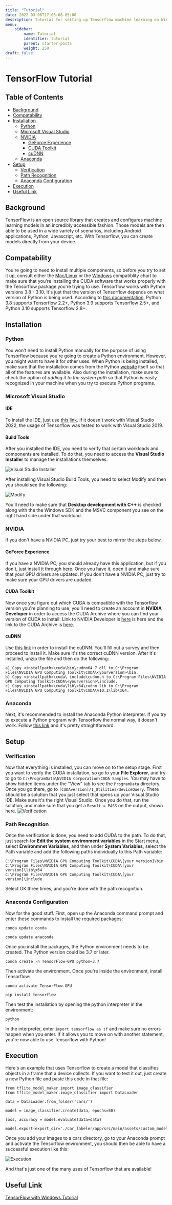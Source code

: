 ```yaml
---
title: "Tutorial"
date: 2022-03-08T17:03:08-05:00
description: Tutorial for setting up Tensorflow machine learning on Windows
menu:
    sidebar:
        name: Tutorial
        identifier: tutorial
        parent: starter-posts
        weight: 250
draft: false
---
```


# TensorFlow Tutorial

## Table of Contents

* [Background](#background)
* [Compatability](#compatability)
* [Installation](#installation)
    + [Python](#python)
    + [Microsoft Visual Studio](#microsoft-visual-studio)
    + [NVIDIA](#nvidia)
        + [GeForce Experience](#geforce-experience)
        + [CUDA Toolkit](#cuda-toolkit)
        + [cuDNN](#cudnn)
    + [Anaconda](#anaconda)
* [Setup](#setup)
    + [Verification](#verification)
    + [Path Recognition](#path-recognition)
    + [Anaconda Configuration](#anaconda-configuration)
* [Execution](#execution)
* [Useful Link](#useful-link)

## Background

TensorFlow is an open source library that creates and configures machine learning models in an incredibly accessible fashion. Those models are then able to be used in a wide variety of scenarios, including Android applications, Python, Javascript, etc. With Tensorflow, you can create models directly from your device.

## Compatability

You're going to need to install multiple components, so before you try to set it up, consult either the [Mac/Linux](https://www.tensorflow.org/install/source#gpu) or the [Windows](https://www.tensorflow.org/install/source_windows#gpu) compatiblity chart to make sure that you're installing the CUDA software that works properly with the Tensorflow package you're trying to use. Tensorflow works with Python versions 3.8 - 3.10. It's just that the version of Tensorflow depends on what version of Python is being used. According to [this documentation](https://www.tensorflow.org/install/pip), Python 3.8 supports Tensorflow 2.2+, Python 3.9 supports Tensorflow 2.5+, and Python 3.10 supports Tensorflow 2.8+.

## Installation

### Python

You won't need to install Python manually for the purpose of using Tensorflow because you're going to create a Python environment. However, you might want to have it for other uses. When Python is being installed, make sure that the installation comes from the Python [website](https://www.python.org) itself so that all of the features are available. Also during the installation, make sure to check the option of *adding it to the system path* so that Python is easily recognized in your machine when you try to execute Python programs.

### Microsoft Visual Studio

#### IDE

To install the IDE, just use [this link](https://visualstudio.microsoft.com/vs/). If it doesn't work with Visual Studio 2022, the usage of Tensorflow was tested to work with Visual Studio 2019.

#### Build Tools

After you installed the IDE, you need to verify that certain workloads and components are installed. To do that, you need to access the **Visual Studio Installer** to manage the installations themselves.

![Visual Studio Installer](/images/visual_studio_installer.png)


After installing Visual Studio Build Tools, you need to select Modify and then you should see the following:

![Modify](/images/modify.png)

You'll need to make sure that **Desktop development with C++** is checked along with the the Windows SDK and the MSVC component you see on the right hand side under that workload.

### NVIDIA

If you don't have a NVIDIA PC, just try your best to mirror the steps below.

#### GeForce Experience

If you have a NVIDIA PC, you should already have this application, but if you don't, just install it through [here](https://www.nvidia.com/en-us/geforce/geforce-experience/). Once you have it, open it and make sure that your GPU drivers are updated. If you don't have a NVIDIA PC, just try to make sure your GPU drivers are updated.

#### CUDA Toolkit

Now once you figure out which CUDA is compatible with the Tensorflow version you're planning to use, you'll need to create an account in **NVIDIA Developer** in order to access the CUDA Archive where you can find your version of CUDA to install. Link to NVIDIA Developer is [here](https://developer.nvidia.com) is here and the link to the CUDA Archive is [here](https://developer.nvidia.com/cuda-toolkit-archive).

#### cuDNN

Use [this link](https://developer.nvidia.com/cudnn) in order to install the cuDNN. You'll fill out a survey and then proceed to install it. Make sure it's the correct cuDNN version. After it's installed, unzip the file and then do the following:
```
a) Copy <installpath>\cuda\bin\cudnn64_7.dll to C:\Program Files\NVIDIA GPU Computing Toolkit\CUDA\<yourversion>\bin.
b) Copy <installpath>\cuda\ include\cudnn.h to C:\Program Files\NVIDIA GPU Computing Toolkit\CUDA\<yourversion>\include.
c) Copy <installpath>\cuda\lib\x64\cudnn.lib to C:\Program Files\NVIDIA GPU Computing Toolkit\CUDA\v10.1\lib\x64.
```

### Anaconda

Next, it's recommended to install the Anaconda Python interpreter. If you try to execute a Python program with Tensorflow the normal way, it doesn't work.  Follow [this link](https://www.anaconda.com/products/individual) and it's pretty straightforward.

## Setup

### Verification

Now that everything is installed, you can move on to the setup stage. First you want to verify the CUDA installation, so go to your **File Explorer**, and try to go to `C:\ProgramData\NVIDIA Corporation\CUDA Samples`. You may have to show hidden items under the "View" tab to see the `ProgramData` directory. Once you go there, go to `[CUDAversion]/1_Utilities/deviceQuery`. There should be a solution that you just select that opens up your Visual Studio IDE. Make sure it's the right Visual Studio. Once you do that, run the solution, and make sure that you get a `Result = PASS` on the output, shown here. ![Verification](/images/verification.png)

### Path Recognition

Once the verification is done, you need to add CUDA to the path. To do that, just search for **Edit the system environment variables** in the Start menu, select **Environmnet Variables**, and then under **System Variables**, select the Path variable and add the following paths individually to this Path variable:
```
C:\Program Files\NVIDIA GPU Computing Toolkit\CUDA\[your version]\bin
C:\Program Files\NVIDIA GPU Computing Toolkit\CUDA\[your version]\lib\x64
C:\Program Files\NVIDIA GPU Computing Toolkit\CUDA\[your version]\include
```
Select OK three times, and you're done with the path recognition.

### Anaconda Configuration

Now for the good stuff. First, open up the Anaconda command prompt and enter these commands to install the required packages:

`conda update conda`

`conda update anaconda`

Once you install the packages, the Python environment needs to be created. The Python version could be 3.7 or later.

`conda create -n TensorFlow-GPU python=3.7`

Then activate the environment. Once you're inside the environment, install Tensorflow:

`conda activate TensorFlow-GPU`

`pip install tensorflow`

Then test the installation by opening the python interpreter in the environment:

`python`

In the interpreter, enter `import tensorflow as tf` and make sure no errors happen when you enter. If it allows you to move on with another statement, you're now able to use Tensorflow with Python!

## Execution

Here's an example that uses Tensorflow to create a model that classifies objects in a frame that a device collects. If you want to test it out, just create a new Python file and paste this code in that file:

```
from tflite_model_maker import image_classifier
from tflite_model_maker.image_classifier import DataLoader

data = DataLoader.from_folder('cars/')

model = image_classifier.create(data, epochs=50)

loss, accuracy = model.evaluate(data=data)

model.export(export_dir='./car_labeler/app/src/main/assets/custom_models')
```

Once you add your images to a cars directory, go to your Anaconda prompt and activate the Tensorflow environment, you should then be able to have a successful execution like this:

![Execution](/images/execute.png)

And that's just one of the many uses of Tensorflow that are available!

## Useful Link

[TensorFlow with Windows Tutorial](https://towardsdatascience.com/python-environment-setup-for-deep-learning-on-windows-10-c373786e36d1)